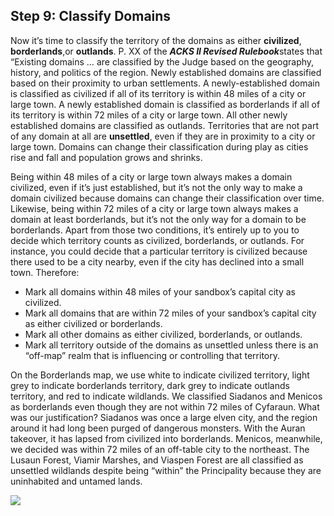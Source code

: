 ## Step 9: Classify Domains

Now it’s time to classify the territory of the domains as either **civilized**, **borderlands**,or **outlands**. P. XX of the ***ACKS II Revised Rulebook***states that “Existing domains … are classified by the Judge based on the geography, history, and politics of the region. Newly established domains are classified based on their proximity to urban settlements. A newly-established domain is classified as civilized if all of its territory is within 48 miles of a city or large town. A newly established domain is classified as borderlands if all of its territory is within 72 miles of a city or large town. All other newly established domains are classified as outlands. Territories that are not part of any domain at all are **unsettled**, even if they are in proximity to a city or large town. Domains can change their classification during play as cities rise and fall and population grows and shrinks.

Being within 48 miles of a city or large town always makes a domain civilized, even if it’s just established, but it’s not the only way to make a domain civilized because domains can change their classification over time. Likewise, being within 72 miles of a city or large town always makes a domain at least borderlands, but it’s not the only way for a domain to be borderlands. Apart from those two conditions, it’s entirely up to you to decide which territory counts as civilized, borderlands, or outlands. For instance, you could decide that a particular territory is civilized because there used to be a city nearby, even if the city has declined into a small town. Therefore:

* Mark all domains within 48 miles of your sandbox’s capital city as civilized.
* Mark all domains that are within 72 miles of your sandbox’s capital city as either civilized or borderlands.
* Mark all other domains as either civilized, borderlands, or outlands.
* Mark all territory outside of the domains as unsettled unless there is an “off-map” realm that is influencing or controlling that territory.

On the Borderlands map, we use white to indicate civilized territory, light grey to indicate borderlands territory, dark grey to indicate outlands territory, and red to indicate wildlands. We classified Siadanos and Menicos as borderlands even though they are not within 72 miles of Cyfaraun. What was our justification? Siadanos was once a large elven city, and the region around it had long been purged of dangerous monsters. With the Auran takeover, it has lapsed from civilized into borderlands. Menicos, meanwhile, we decided was within 72 miles of an off-table city to the northeast. The Lusaun Forest, Viamir Marshes, and Viaspen Forest are all classified as unsettled wildlands despite being “within” the Principality because they are uninhabited and untamed lands.

![](data:image/png;base64...)
